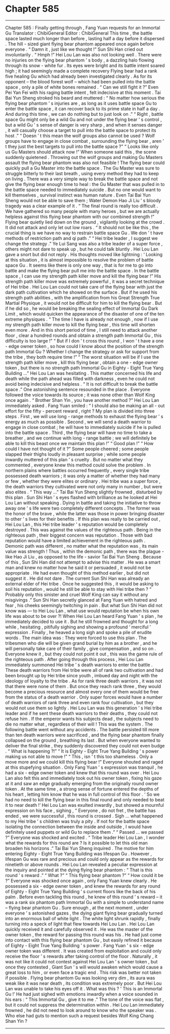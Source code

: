 
# Chapter 585


---

Chapter 585 : Finally getting through , Fang Yuan requests for an Immortal Gu
Translator : ChibiGeneral Editor : ChibiGeneral
This time , the battle space lasted much longer than before , lasting half a day before it dispersed . The hill - sized giant flying bear phantom appeared once again before everyone .
“ Damn it , just like we thought !” Sun Shi Han cried out involuntarily .
“ Hmph !” Hei Lou Lan was also not looking well .
There were no injuries on the flying bear phantom ’ s body , a dazzling halo flowing through its snow - white fur . Its eyes were bright and its battle intent soared high ; it had seemingly made a complete recovery
Flying bear had a rank five healing Gu which had already been investigated clearly .
As for its opponent – the blood forest wolf – which had been pulled into the battle space , only a pile of white bones remained .
“ Can we still fight it ?” Even Pei Yan Fei with his raging battle intent , felt indecisive at this moment .
Tai Bai Yun Sheng stroked his beard and muttered : “ No matter how serious the flying bear phantom ’ s injuries are , as long as it uses battle space Gu to enter the battle space , it can recover back to its prime state in half a day . And during this time , we can do nothing but to just look on .”
“ Right , battle space Gu might only be a wild Gu and not under the flying bear ’ s control , but a wild Gu ’ s sense of danger is very sharp , and when it senses danger , it will casually choose a target to pull into the battle space to protect its host .”
“ Doesn ’ t this mean the wolf groups also cannot be used ? Wolf groups have to engage in close combat , surrounding the flying bear , aren ’ t they just the best targets to pull into the battle space ?”
“ Looks like only us Gu Masters should attack now !”
When someone said this , the scene suddenly quietened .
Throwing out the wolf groups and making Gu Masters assault the flying bear phantom was also not feasible !
The flying bear could quickly pull a Gu Master into the battle space . The Gu Master was sure to struggle bitterly to their last breath , using every method they had to keep on living .
There was a very simple way to break the battle space and not give the flying bear enough time to heal : the Gu Master that was pulled in to the battle space needed to immediately suicide .
But no one would want to kill themselves , survival instinct was human nature .
Even Tai Bai Yun Sheng would not be able to save them ; Water Demon Hao Ji Liu ’ s bloody tragedy was a clear example of it .
“ The final round is really too difficult . We have gathered so many people with many heroes , but we are actually helpless against this flying bear phantom with our combined strength !”
Flying bear quietly lied down on the ground , vigilantly looking at the crowd . It did not attack and only let out low roars .
“ It should not be like this , the crucial thing is we have no way to restrain battle space Gu . We don ’ t have methods of restriction path and qi path .”
“ Hei tribe leader , I suggest we change the strategy .” Ye Lui Sang was also a tribe leader of a super force , others might not dare to speak up , but he could talk bluntly .
Hei Lou Lan gave a snort but did not reply .
His thoughts moved like lightning : ‘ Looking at this situation , it is almost impossible to resolve the problem of battle space Gu . It seems like there is only one way , that is for me to go into battle and make the flying bear pull me into the battle space . In the battle space , I can use my strength path killer move and kill the flying bear !”
His strength path killer move was extremely powerful , it was a secret technique of Hei tribe .
Hei Lou Lan could not take care of the flying bear with just the dark path cultivation which he showed on the surface . But if he used his strength path abilities , with the amplification from his Great Strength True Martial Physique , it would not be difficult for him to kill the flying bear .
But if he did so , he would be breaking the sealing effect of Immortal Gu Dark Limit , which would quicken the appearance of the disaster of one of the ten extreme physiques .
“ The time I have is already not enough , now if I use my strength path killer move to kill the flying bear , this time will shorten even more . And in this short period of time , I still need to attack another floor , clear a hundred rounds and obtain a strength path Immortal Gu , this difficulty is too large !”
“ But if I don ’ t cross this round , I won ’ t have a one - edge owner token , so how could I know about the position of the strength path Immortal Gu ? Whether I change the strategy or ask for support from the tribe , they both require time !”
“ The worst situation will be if I use the strength path killer move , kill this flying bear , obtain a one - edge owner token , but there is no strength path Immortal Gu in Eighty - Eight True Yang Building …”
Hei Lou Lan was hesitating .
This matter concerned his life and death while the path ahead was filled with darkness , even he could not avoid being indecisive and helpless .
“ It is not difficult to break the battle space .”
One astonishing sentence resounded in the place .
Everyone followed the voice towards its source ; it was none other than Wolf King once again .
“ Brother Shan Yin , you have another method ?” Hei Lou Lan immediately asked .
Fang Yuan smiled : “ I should also be making an all - out effort for the fifty - percent reward , right ? My plan is divided into three steps . First , we will use long - range methods to exhaust the flying bear ’ s energy as much as possible . Second , we will send a death warrior to engage in close combat ; he will have to immediately suicide if he is pulled into the battle space . Third , the flying bear will have no time to take a breather , and we continue with long - range battle ; we will definitely be able to kill this beast once we maintain this plan !”
“ Good plan !”
“ How could I have not thought of it ?”
Some people cheered ; some people slapped their thighs loudly in pleasant surprise ; while some people inwardly muttered of this plan ’ s cruelty .
But no matter what they commented , everyone knew this method could solve the problem .
In northern plains where battles occurred frequently , every single tribe possessed death warriors ; it was only a matter of whether they had many or few , whether they were elites or ordinary .
Hei tribe was a super force , the death warriors they cultivated were not only many in number , but were also elites .
“ This way …” Tai Bai Yun Sheng slightly frowned , disturbed by this plan .
Sun Shi Han ’ s eyes flashed with brilliance as he looked at Hei Lou Lan without speaking .
Dying in battle and taking the initiative to throw away one ’ s life were two completely different concepts .
The former was the honor of the brave , while the latter was those in power bringing disaster to other ’ s lives for their benefits .
If this plan was really to be carried out , Hei Lou Lan , this Hei tribe leader ’ s reputation would be completely destroyed .
This was against the values of the righteous path .
Being in the righteous path , their biggest concern was reputation .
Those with bad reputation would have a limited achievement in the righteous path . Demonic path was different , no matter what the reputation was , its main value was strength ! Thus , within the demonic path , there was the plague - like Hao Ji Liu , as opposed to the life - savior Tai Bai Yun Sheng .
Because of this , Sun Shi Han did not attempt to advise this matter .
He was a smart man and knew no matter how he said it or persuaded , it would not be appropriate .
He had even thought of this method earlier , but did not suggest it .
He did not dare .
The current Sun Shi Han was already an external elder of Hei tribe . Once he suggested this , it would be asking to soil his reputation , would he still be able to stay with Hei tribe then ?
“ Probably only this sinister and cruel Wolf King can say it without any misgivings .” Sun Shi Han secretly glanced at Fang Yuan with hatred and fear , his cheeks seemingly twitching in pain .
But what Sun Shi Han did not know was — to Hei Lou Lan , what use would reputation be when his own life was about to be over ?!
When Hei Lou Lan heard Fang Yuan ’ s plan , he immediately decided to use it .
But he still frowned and thought for a long while , hesitating , pitifully sighing and showing a profound ‘ merciful ’ expression . Finally , he heaved a long sigh and spoke a pile of erudite words .
The main idea was : They were forced to use this plan . The tribesmen who die will be given grand burial by him as a brother , and he will personally take care of their family , give compensation , and so on .
Everyone knew it , but they could not point it out , this was the game rule of the righteous path .
After going through this process , Hei Lou Lan immediately summoned Hei tribe ’ s death warriors to enter the battle .
These death warriors from Hei tribe were all of rank two cultivation and had been brought up by Hei tribe since youth , imbued day and night with the ideology of loyalty to the tribe .
As for rank three death warriors , it was not that there were none of them . But once they reach rank three , they would become a precious resource and almost every one of them would be free from the status of a death warrior .
Only super forces would have a number of death warriors of rank three and even rank four cultivation , but they would not use them so lightly .
Hei Lou Lan was this generation ’ s Hei tribe leader and if he sent these death warriors to their deaths , they could not refuse him .
If the emperor wants his subjects dead , the subjects need to die no matter what , regardless of their will !
This was the system .
The following battle went without any accidents .
The battle persisted till more than ten death warriors were sacrificed , and the flying bear phantom finally collapsed on the ground , breathing its last .
But when everyone wanted to deliver the final strike , they suddenly discovered they could not even budge .
“ What is happening ?!”
“ It is Eighty - Eight True Yang Building ’ s power making us not able to move !”
“ This , isn ’ t this too shameless . Only a move more and we could kill this flying bear !”
Everyone shouted and raged at this stupefying situation .
Only Fang Yuan ’ s expression was tranquil , he had a six - edge owner token and knew that this round was over .
Hei Lou Lan also felt this and immediately took out his owner token , fixing his gaze at it and saw an edge gradually emerging from the originally round owner token .
At the same time , a strong sense of fortune entered the depths of his heart , letting him know that he was in full control of this floor .
‘ So we had no need to kill the flying bear in this final round and only needed to beat it to near death !’ Hei Lou Lan was exulted inwardly , but showed a mournful expression on his face , sighing , “ Everyone , do not fret , the battle has ended , we were successful , this round is crossed . Sigh … what happened to my Hei tribe ’ s children was truly a pity . If not for the battle space isolating the connection between the inside and outside , I would have definitely used puppets or wild Gu to replace them .”
“ Passed … we passed ?” Everyone was shocked and excited .
“ Tribe leader Hei Lou Lan , I wonder what the rewards for this round are ? Is it possible to let this old man broaden his horizons .” Tai Bai Yun Sheng inquired . The motive for him entering Eighty - Eight True Yang Building was lifespan Gu . However , lifespan Gu was rare and precious and could only appear as the rewards for ninetieth or above rounds .
Hei Lou Lan revealed a peculiar expression at the inquiry and pointed at the dying flying bear phantom : “ That is this round ’ s reward .”
“ What ?”
“ This flying bear phantom ?”
“ How could it be ?”
Everyone was shocked once again , only Fang Yuan knew clearly .
He possessed a six - edge owner token , and knew the rewards for any round of Eighty - Eight True Yang Building ’ s current floors like the back of his palm . Before even tackling this round , he knew of this round ’ s reward – it was a rank six phantom path Immortal Gu with a simple to understand name – flying bear phantom Gu .
Sure enough , at the next moment , under everyone ’ s astonished gazes , the dying giant flying bear gradually turned into an enormous ball of white light .
The white light shrunk rapidly , finally turning into a speck of light that flew towards Hei Lou Lan .
Hei Lou Lan quickly received it and carefully observed it .
He was the master of the owner token , the reward for passing this round was his . He had just come into contact with this flying bear phantom Gu , but easily refined it because of Eighty - Eight True Yang Building ’ s power .
Fang Yuan ’ s six - edge owner token was different . It was created from exploitation and could only receive the floor ’ s rewards after taking control of the floor . Naturally , it was not like it could not contest against Hei Lou Lan ’ s owner token , but once they contested , Giant Sun ’ s will would awaken which would cause a great loss to him , or even face a tragic end .
This risk was better not taken if possible .
Flying bear phantom Gu was looking very dim , its aura was weak like it was near death , its condition was extremely poor .
But Hei Lou Lan was unable to take his eyes off it . What was this ?
‘ This is an Immortal Gu !’
He had just sighed with emotions inwardly when a voice sounded in his ears : “ This Immortal Gu , give it to me .”
The tone of the voice was flat , but it could not suppress the determination within .
Hei Lou Lan immediately frowned , he did not need to look around to know who the speaker was .
Who else had guts to mention such a request besides Wolf King Chang Shan Yin ?

---

